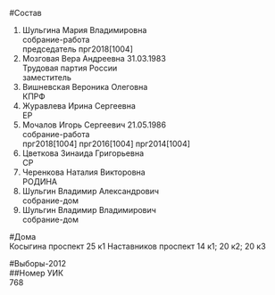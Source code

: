 #Состав  
1. Шульгина Мария Владимировна  
    собрание-работа  
    председатель прг2018[1004]  
2. Мозговая Вера Андреевна 31.03.1983  
    Трудовая партия России  
    заместитель  
3. Вишневская Вероника Олеговна  
    КПРФ  
4. Журавлева Ирина Сергеевна  
    ЕР  
5. Мочалов Игорь Сергеевич 21.05.1986  
    собрание-работа  
    прг2018[1004] прг2016[1004] прг2014[1004]  
6. Цветкова Зинаида Григорьевна  
    СР  
7. Черенкова Наталия Викторовна  
    РОДИНА  
8. Шульгин Владимир Александрович  
    собрание-дом  
9. Шульгин Владимир Владимирович  
    собрание-дом  
  
#Дома  
Косыгина проспект 25 к1 Наставников проспект 14 к1; 20 к2; 20 к3  
  
#Выборы-2012  
##Номер УИК  
768  

